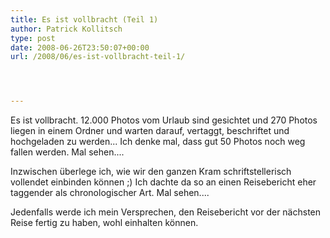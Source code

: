 ```yaml
---
title: Es ist vollbracht (Teil 1)
author: Patrick Kollitsch
type: post
date: 2008-06-26T23:50:07+00:00
url: /2008/06/es-ist-vollbracht-teil-1/




---
```

Es ist vollbracht. 12.000 Photos vom Urlaub sind gesichtet und 270 Photos liegen in einem Ordner und warten darauf, vertaggt, beschriftet und hochgeladen zu werden... Ich denke mal, dass gut 50 Photos noch weg fallen werden. Mal sehen....

Inzwischen überlege ich, wie wir den ganzen Kram schriftstellerisch vollendet einbinden können ;) Ich dachte da so an einen Reisebericht eher taggender als chronologischer Art. Mal sehen....

Jedenfalls werde ich mein Versprechen, den Reisebericht vor der nächsten Reise fertig zu haben, wohl einhalten können.
